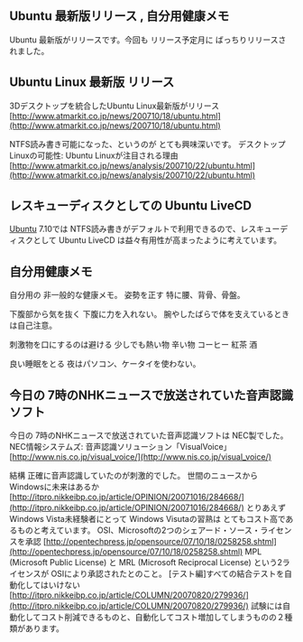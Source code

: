 ## Ubuntu 最新版リリース , 自分用健康メモ

Ubuntu 最新版がリリースです。今回も リリース予定月に ばっちりリリースされました。






## Ubuntu Linux 最新版 リリース

3Dデスクトップを統合したUbuntu Linux最新版がリリース
  [http://www.atmarkit.co.jp/news/200710/18/ubuntu.html](http://www.atmarkit.co.jp/news/200710/18/ubuntu.html)


NTFS読み書き可能になった、というのが とても興味深いです。
デスクトップLinuxの可能性: Ubuntu Linuxが注目される理由
  [http://www.atmarkit.co.jp/news/analysis/200710/22/ubuntu.html](http://www.atmarkit.co.jp/news/analysis/200710/22/ubuntu.html)


## レスキューディスクとしての Ubuntu LiveCD


[Ubuntu](http://www.igapyon.jp/igapyon/diary/keyword/ubuntu.html) 7.10では NTFS読み書きがデフォルトで利用できるので、レスキューディスクとして Ubuntu
LiveCD は益々有用性が高まったように考えています。

## 自分用健康メモ


自分用の 非一般的な健康メモ。
姿勢を正す
  特に腰、背骨、骨盤。
  
  下腹部から気を抜く
  下腹に力を入れない。
    腕やしたばらで体を支えているときは自己注意。
  
  刺激物を口にするのは避ける
  少しでも熱い物
    辛い物
    コーヒー
    紅茶
    酒
  
  良い睡眠をとる
  夜はパソコン、ケータイを使わない。
  


## 今日の 7時のNHKニュースで放送されていた音声認識ソフト


今日の 7時のNHKニュースで放送されていた音声認識ソフトは NEC製でした。
NEC情報システムズ: 音声認識ソリューション「VisualVoice」
  [http://www.nis.co.jp/visual_voice/](http://www.nis.co.jp/visual_voice/)


結構 正確に音声認識していたのが刺激的でした。
世間のニュースから
Windowsに未来はあるか
  [http://itpro.nikkeibp.co.jp/article/OPINION/20071016/284668/](http://itpro.nikkeibp.co.jp/article/OPINION/20071016/284668/)
  とりあえず Windows Vista未経験者にとって Windows Visutaの習熟は とてもコスト高であるものと考えています。
  OSI、Microsoftの2つのシェアード・ソース・ライセンスを承認 
  [http://opentechpress.jp/opensource/07/10/18/0258258.shtml](http://opentechpress.jp/opensource/07/10/18/0258258.shtml)
  MPL (Microsoft Public License) と MRL (Microsoft Reciprocal License) という2ライセンスが
  OSIにより承認されたとのこと。
  [テスト編]すべての結合テストを自動化してはいけない
  [http://itpro.nikkeibp.co.jp/article/COLUMN/20070820/279936/](http://itpro.nikkeibp.co.jp/article/COLUMN/20070820/279936/)
  試験には自動化してコスト削減できるものと、自動化してコスト増加してしまうものの２種類があります。